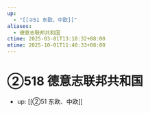 ```yaml
---
up:
  - "[[②51 东欧、中欧]]"
aliases:
  - 德意志联邦共和国
ctime: 2025-03-01T13:18:32+08:00
mtime: 2025-10-01T11:40:33+08:00
---
```


# ②518 德意志联邦共和国

- up: [[②51 东欧、中欧]]
